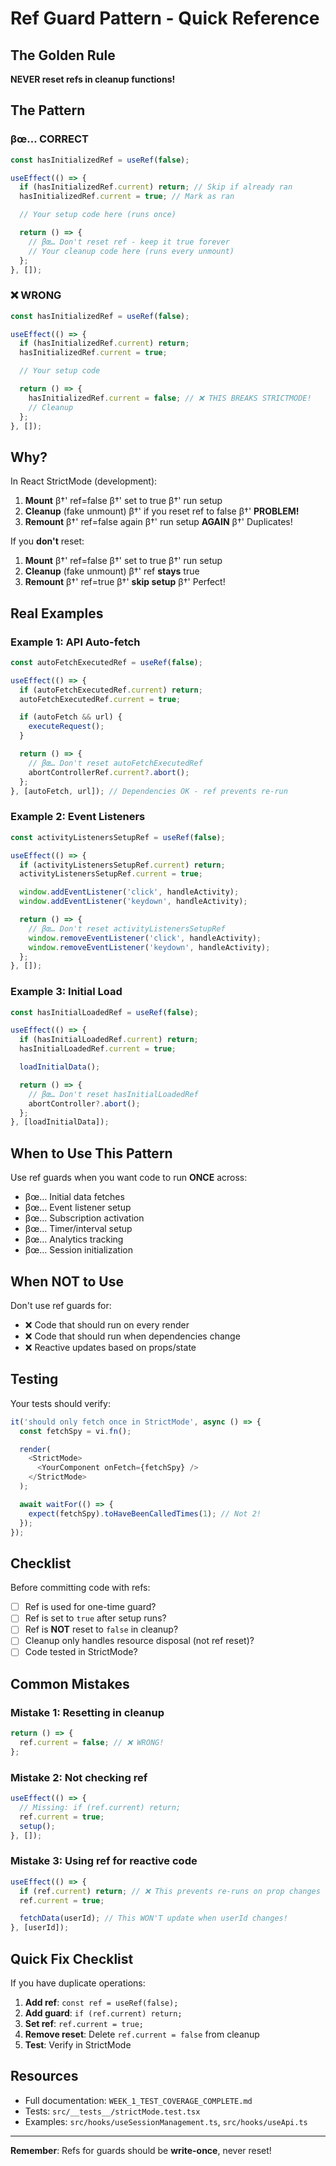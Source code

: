 # Ref Guard Pattern - Quick Reference

## The Golden Rule

**NEVER reset refs in cleanup functions!**

## The Pattern

### βœ… CORRECT

```typescript
const hasInitializedRef = useRef(false);

useEffect(() => {
  if (hasInitializedRef.current) return; // Skip if already ran
  hasInitializedRef.current = true; // Mark as ran

  // Your setup code here (runs once)

  return () => {
    // βœ… Don't reset ref - keep it true forever
    // Your cleanup code here (runs every unmount)
  };
}, []);
```

### ❌ WRONG

```typescript
const hasInitializedRef = useRef(false);

useEffect(() => {
  if (hasInitializedRef.current) return;
  hasInitializedRef.current = true;

  // Your setup code

  return () => {
    hasInitializedRef.current = false; // ❌ THIS BREAKS STRICTMODE!
    // Cleanup
  };
}, []);
```

## Why?

In React StrictMode (development):

1. **Mount** β†' ref=false β†' set to true β†' run setup
2. **Cleanup** (fake unmount) β†' if you reset ref to false β†' **PROBLEM!**
3. **Remount** β†' ref=false again β†' run setup **AGAIN** β†' Duplicates!

If you **don't** reset:

1. **Mount** β†' ref=false β†' set to true β†' run setup
2. **Cleanup** (fake unmount) β†' ref **stays** true
3. **Remount** β†' ref=true β†' **skip setup** β†' Perfect!

## Real Examples

### Example 1: API Auto-fetch

```typescript
const autoFetchExecutedRef = useRef(false);

useEffect(() => {
  if (autoFetchExecutedRef.current) return;
  autoFetchExecutedRef.current = true;

  if (autoFetch && url) {
    executeRequest();
  }

  return () => {
    // βœ… Don't reset autoFetchExecutedRef
    abortControllerRef.current?.abort();
  };
}, [autoFetch, url]); // Dependencies OK - ref prevents re-run
```

### Example 2: Event Listeners

```typescript
const activityListenersSetupRef = useRef(false);

useEffect(() => {
  if (activityListenersSetupRef.current) return;
  activityListenersSetupRef.current = true;

  window.addEventListener('click', handleActivity);
  window.addEventListener('keydown', handleActivity);

  return () => {
    // βœ… Don't reset activityListenersSetupRef
    window.removeEventListener('click', handleActivity);
    window.removeEventListener('keydown', handleActivity);
  };
}, []);
```

### Example 3: Initial Load

```typescript
const hasInitialLoadedRef = useRef(false);

useEffect(() => {
  if (hasInitialLoadedRef.current) return;
  hasInitialLoadedRef.current = true;

  loadInitialData();

  return () => {
    // βœ… Don't reset hasInitialLoadedRef
    abortController?.abort();
  };
}, [loadInitialData]);
```

## When to Use This Pattern

Use ref guards when you want code to run **ONCE** across:

- βœ… Initial data fetches
- βœ… Event listener setup
- βœ… Subscription activation
- βœ… Timer/interval setup
- βœ… Analytics tracking
- βœ… Session initialization

## When NOT to Use

Don't use ref guards for:

- ❌ Code that should run on every render
- ❌ Code that should run when dependencies change
- ❌ Reactive updates based on props/state

## Testing

Your tests should verify:

```typescript
it('should only fetch once in StrictMode', async () => {
  const fetchSpy = vi.fn();

  render(
    <StrictMode>
      <YourComponent onFetch={fetchSpy} />
    </StrictMode>
  );

  await waitFor(() => {
    expect(fetchSpy).toHaveBeenCalledTimes(1); // Not 2!
  });
});
```

## Checklist

Before committing code with refs:

- [ ] Ref is used for one-time guard?
- [ ] Ref is set to `true` after setup runs?
- [ ] Ref is **NOT** reset to `false` in cleanup?
- [ ] Cleanup only handles resource disposal (not ref reset)?
- [ ] Code tested in StrictMode?

## Common Mistakes

### Mistake 1: Resetting in cleanup

```typescript
return () => {
  ref.current = false; // ❌ WRONG!
};
```

### Mistake 2: Not checking ref

```typescript
useEffect(() => {
  // Missing: if (ref.current) return;
  ref.current = true;
  setup();
}, []);
```

### Mistake 3: Using ref for reactive code

```typescript
useEffect(() => {
  if (ref.current) return; // ❌ This prevents re-runs on prop changes
  ref.current = true;

  fetchData(userId); // This WON'T update when userId changes!
}, [userId]);
```

## Quick Fix Checklist

If you have duplicate operations:

1. **Add ref**: `const ref = useRef(false);`
2. **Add guard**: `if (ref.current) return;`
3. **Set ref**: `ref.current = true;`
4. **Remove reset**: Delete `ref.current = false` from cleanup
5. **Test**: Verify in StrictMode

## Resources

- Full documentation: `WEEK_1_TEST_COVERAGE_COMPLETE.md`
- Tests: `src/__tests__/strictMode.test.tsx`
- Examples: `src/hooks/useSessionManagement.ts`, `src/hooks/useApi.ts`

---

**Remember**: Refs for guards should be **write-once**, never reset!
